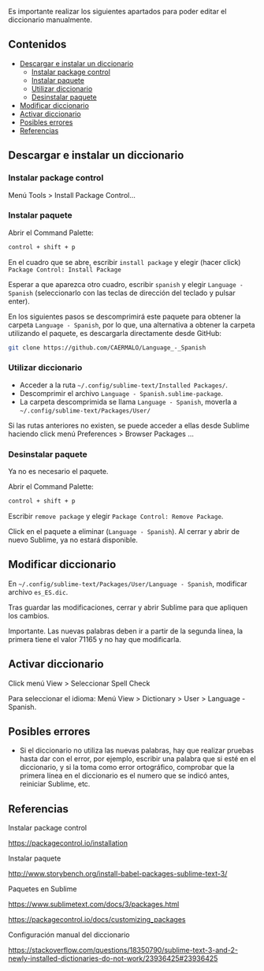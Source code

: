 Es importante realizar los siguientes apartados para poder editar el diccionario manualmente.

## Contenidos

- [Descargar e instalar un diccionario](#descargar-e-instalar-un-diccionario)
  - [Instalar package control](#instalar-package-control)
  - [Instalar paquete](#instalar-paquete)
  - [Utilizar diccionario](#utilizar-diccionario)
  - [Desinstalar paquete](#desinstalar-paquete)
- [Modificar diccionario](#modificar-diccionario)
- [Activar diccionario](#activar-diccionario)
- [Posibles errores](#posibles-errores)
- [Referencias](#referencias)

## Descargar e instalar un diccionario

### Instalar package control

Menú Tools > Install Package Control...

### Instalar paquete

Abrir el Command Palette:

```bash
control + shift + p
```

En el cuadro que se abre, escribir `install package` y elegir (hacer click) `Package Control: Install Package`

Esperar a que aparezca otro cuadro, escribir `spanish` y elegir `Language - Spanish` (seleccionarlo con las teclas de dirección del teclado y pulsar enter).

En los siguientes pasos se descomprimirá este paquete para obtener la carpeta `Language - Spanish`, por lo que, una alternativa a obtener la carpeta utilizando el paquete, es descargarla directamente desde GitHub:

```bash
git clone https://github.com/CAERMALO/Language_-_Spanish
```

### Utilizar diccionario

- Acceder a la ruta `~/.config/sublime-text/Installed Packages/`.
- Descomprimir el archivo `Language - Spanish.sublime-package`.
- La carpeta descomprimida se llama `Language - Spanish`, moverla a `~/.config/sublime-text/Packages/User/`

Si las rutas anteriores no existen, se puede acceder a ellas desde Sublime haciendo click menú Preferences > Browser Packages ...

### Desinstalar paquete

Ya no es necesario el paquete.

Abrir el Command Palette:

```bash
control + shift + p
```

Escribir `remove package` y elegir `Package Control: Remove Package`.

Click en el paquete a eliminar (`Language - Spanish`). Al cerrar y abrir de nuevo Sublime, ya no estará disponible.

## Modificar diccionario

En `~/.config/sublime-text/Packages/User/Language - Spanish`, modificar archivo `es_ES.dic`.

Tras guardar las modificaciones, cerrar y abrir Sublime para que apliquen los cambios.

Importante. Las nuevas palabras deben ir a partir de la segunda línea, la primera tiene el valor 71165 y no hay que modificarla.

## Activar diccionario

Click menú View > Seleccionar Spell Check

Para seleccionar el idioma: Menú View > Dictionary > User > Language - Spanish.

## Posibles errores

- Si el diccionario no utiliza las nuevas palabras, hay que realizar pruebas hasta dar con el error, por ejemplo, escribir una palabra que si esté en el diccionario, y si la toma como error ortográfico, comprobar que la primera línea en el diccionario es el numero que se indicó antes, reiniciar Sublime, etc.

## Referencias

Instalar package control

<https://packagecontrol.io/installation>

Instalar paquete

<http://www.storybench.org/install-babel-packages-sublime-text-3/>

Paquetes en Sublime

<https://www.sublimetext.com/docs/3/packages.html>

<https://packagecontrol.io/docs/customizing_packages>

Configuración manual del diccionario

<https://stackoverflow.com/questions/18350790/sublime-text-3-and-2-newly-installed-dictionaries-do-not-work/23936425#23936425>

